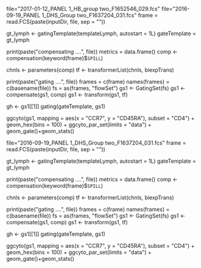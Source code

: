 file="2017-01-12_PANEL 1_HB_group two_F1652546_029.fcs"
file="2016-09-19_PANEL 1_DHS_Group two_F1637204_031.fcs"
frame = read.FCS(paste(inputDir, file, sep = ""))

gt_lymph <-
    gatingTemplate(templateLymph, autostart = 1L)
    gateTemplate = gt_lymph
    
print(paste("compensating ....", file))
metrics = data.frame()
comp <- compensation(keyword(frame)$`SPILL`)

chnls <- parameters(comp)
tf <- transformerList(chnls, biexpTrans)

print(paste("gating ....", file))
frames = c(frame)
names(frames) = c(basename(file))
fs =  as(frames, "flowSet")
gs1 <- GatingSet(fs)
gs1 <- compensate(gs1, comp)
gs1 <- transform(gs1, tf)

gh <- gs1[[1]]
gating(gateTemplate, gs1)

ggcyto(gs1,
              mapping = aes(x = "CCR7", y = "CD45RA"),
              subset = "CD4") + geom_hex(bins = 100) + ggcyto_par_set(limits = "data") + geom_gate()+geom_stats()
              
              
file="2016-09-19_PANEL 1_DHS_Group two_F1637204_031.fcs"
frame = read.FCS(paste(inputDir, file, sep = ""))

gt_lymph <-
    gatingTemplate(templateLymph, autostart = 1L)
    gateTemplate = gt_lymph
    
print(paste("compensating ....", file))
metrics = data.frame()
comp <- compensation(keyword(frame)$`SPILL`)

chnls <- parameters(comp)
tf <- transformerList(chnls, biexpTrans)

print(paste("gating ....", file))
frames = c(frame)
names(frames) = c(basename(file))
fs =  as(frames, "flowSet")
gs1 <- GatingSet(fs)
gs1 <- compensate(gs1, comp)
gs1 <- transform(gs1, tf)

gh <- gs1[[1]]
gating(gateTemplate, gs1)

ggcyto(gs1,
              mapping = aes(x = "CCR7", y = "CD45RA"),
              subset = "CD4") + geom_hex(bins = 100) + ggcyto_par_set(limits = "data") + geom_gate()+geom_stats()              

